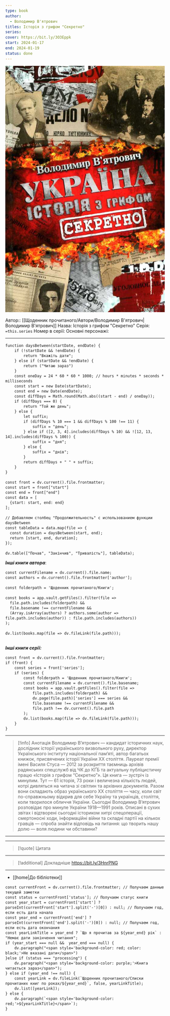 ```yaml
---
type: book
author:
  - Володимир В'ятрович
titles: Iсторія з грифом "Секретно"
series:
cover: https://bit.ly/3O3Eppk
start: 2024-01-17
end: 2024-01-19
status: done
---
```

![cover|150](media/cover!150-349.jpg)

Автор:: [[Щоденник прочитаного/Автори/Володимир В'ятрович|Володимир В'ятрович]]
Назва: Iсторія з грифом "Секретно"
Серія:  `=this.series`
Номер в серії:
Основні персонажі:

---
```dataviewjs
function daysBetween(startDate, endDate) {
	if (!startDate && !endDate) { 
		return "Вкажіть дати"; 
	} else if (startDate && !endDate) {
		return ("Читаю зараз")
	}
	const oneDay = 24 * 60 * 60 * 1000; // hours * minutes * seconds * milliseconds
	const start = new Date(startDate);
	const end = new Date(endDate);
	const diffDays = Math.round(Math.abs((start - end) / oneDay));
	if (diffDays === 0) {
		return "Той же день";   
	} else {
		let suffix;     
	    if (diffDays % 10 === 1 && diffDays % 100 !== 11) {
		    suffix = "день";     
	    } else if ([2, 3, 4].includes(diffDays % 10) && ![12, 13, 14].includes(diffDays % 100)) {
			suffix = "дня";     
		} else {       
			suffix = "днів";     
		}          
		return diffDays + " " + suffix;   
	} 
}  

const front = dv.current().file.frontmatter;
const start = front["start"]
const end = front["end"]
const data = [
  {start: start, end: end}
];

// Добавляем столбец "Продолжительность" с использованием функции daysBetween
const tableData = data.map(file => {
  const duration = daysBetween(start, end);
  return [start, end, duration];
});

dv.table(["Почав", "Закінчив", "Тривалість"], tableData);
```

***Інші книги автора***:
```dataviewjs
const currentFilename = dv.current().file.name;
const authors = dv.current().file.frontmatter['author'];

const folderpath = 'Щоденник прочитаного/Книги';

const books = app.vault.getFiles().filter(file =>
  file.path.includes(folderpath) &&
  file.basename !== currentFilename &&
  (Array.isArray(authors) ? authors.some(author => file.path.includes(author)) : file.path.includes(authors))
);

dv.list(books.map(file => dv.fileLink(file.path)));


```
***Інші книги серії:***
```dataviewjs
const front = dv.current().file.frontmatter;
if (front) {
	const series = front['series'];
	if (series) {
		const folderpath = 'Щоденник прочитаного/Книги';
		const currentFilename = dv.current().file.basename;
		const books = app.vault.getFiles().filter(file =>  
			file.path.includes(folderpath) && 
			dv.page(file.path)['series'] === series && 
			file.basename !== currentFilename &&
			file.path !== dv.current().file.path 
		);
		dv.list(books.map(file => dv.fileLink(file.path)));
	}
}

```

---
>[!info] Анотація
>Володимир В’ятрович — кандидат історичних наук, дослідник історії українського визвольного руху, директор Українського інституту національної пам’яті, автор багатьох книжок, присвячених історії України ХХ століття. Лауреат премії імені Василя Стуса — 2012 за розкриття таємниць архівів радянських спецслужб від ЧК до КҐБ та актуальну публіцистичну працю «Історія з грифом “Секретно”».
>Ця книга — зустріч із минулим. Тут — 61 історія, 73 роки і величезна кількість людей, котрі дивляться на читача зі світлин та архівних документів. Разом вони складають образ українського ХХ століття — часу, коли світ по-справжньому відкрив для себе Україну та українців, століття, коли творилося обличчя України. Сьогодні Володимир В’ятрович розповідає про минуле України 1918—1991 років. Описані в сухих звітах і відтворені сьогодні істориком хитрі спецоперації, смертоносні ходи, інформаційні війни та складні партії на кількох гравців — спроба знайти відповідь на питання: що творить нашу долю — воля людини чи обставини?
___

****
>[!quote] Цитата

****
>[!additional] Докладніше
>https://bit.ly/3HnrPNG

****

- [[home|До бібліотеки]]

```dataviewjs
const currentFront = dv.current().file.frontmatter; // Получаем данные текущей заметки 
const status = currentFront['status']; // Получаем статус книги 
const year_start = currentFront['start'] ? parseInt(currentFront['start'].split('-')[0]) : null; // Получаем год, если есть дата начала 
const year_end = currentFront['end'] ? parseInt(currentFront['end'].split('-')[0]) : null; // Получаем год, если есть дата окончания 
const yearLinkTitle = year_end ? `Що я прочитав за ${year_end} рік` : "Немає дати закінчення читання"; 
if (year_start === null &&  year_end === null) {
	dv.paragraph("<span style='background-color: red; color: black;'>Не вказані дати</span>")
}else if (status === "processing") { 
	dv.paragraph("<span style='background-color: purple;'>Книга читається зараз</span>");
} else if (year_end !== null) { 
	const yearLink = dv.fileLink(`Щоденник прочитаного/Списки прочитаних книг по роках/${year_end}`, false, yearLinkTitle); 
	dv.list([yearLink]); 
} else { 
	dv.paragraph(`<span style='background-color: red;'>${yearLinkTitle}</span>`);
}
```